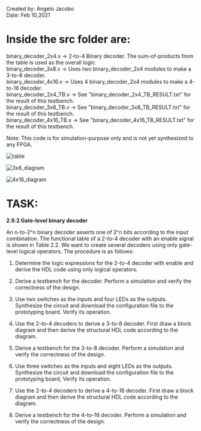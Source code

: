 Created by: Angelo Jacobo   
Date: Feb 10,2021  

# Inside the src folder are:  
binary_decoder_2x4.v -> 2-to-4 Binary decoder. The sum-of-products from the table is used as the overall logic.  
binary_decoder_3x8.v -> Uses two binary_decoder_2x4 modules to make a 3-to-8 decoder.  
binary_decoder_4x16.v -> Uses 4 binary_decoder_2x4 modules to make a 4-to-16 decoder.  
binary_decoder_2x4_TB.v -> See "binary_decoder_2x4_TB_RESULT.txt" for the result of this testbench.  
binary_decoder_3x8_TB.v -> See "binary_decoder_3x8_TB_RESULT.txt" for the result of this testbench.  
binary_decoder_4x16_TB.v -> See "binary_decoder_4x16_TB_RESULT.txt" for the result of this testbench.  


Note: This code is for simulation-purpose only and is not yet synthesized to any FPGA.  

![table](https://user-images.githubusercontent.com/87559347/126032436-7b580a1f-94b9-4785-a509-1e64ed4bf14a.png)

![3x8_diagram](https://user-images.githubusercontent.com/87559347/126032440-4a9d95c4-efdd-4e94-ac33-6cd2d47f5241.png)

![4x16_diagram](https://user-images.githubusercontent.com/87559347/126032441-6df45faf-b6a6-4a35-aab2-2ab480fea0a6.png)


# TASK:
**2.9.2 Gate-level binary decoder** 

An n-to-2^n binary decoder asserts one of 2^n bits according to the input combination. The 
functional table of a 2-to-4 decoder with an enable signal is shown in Table 2.2. We want to 
create several decoders using only gate-level logical operators. The procedure is as follows: 

1. Determine the logic expressions for the 2-to-4 decoder with enable and derive the 
	HDL code using only logical operators. 
	
2. Derive a testbench for the decoder. Perform a simulation and verify the correctness 
	of the design. 
	
3. Use two switches as the inputs and four LEDs as the outputs. Synthesize the circuit 
	and download the configuration file to the prototyping board. Verify its operation.
	
4. Use the 2-to-4 decoders to derive a 3-to-8 decoder. First draw a block diagram and 
	then derive the structural HDL code according to the diagram. 
	
5. Derive a testbench for the 3-to-8 decoder. Perform a simulation and verify the correctness of the design. 

6.  Use three switches as the inputs and eight LEDs as the outputs. Synthesize the circuit 
	and download the configuration file to the prototyping board, Verify its operation. 
	
7. Use the 2-to-4 decoders to derive a 4-to-16 decoder. First draw a block diagram and 
	then derive the structural HDL code according to the diagram. 
	
8. Derive a testbench for the 4-to-16 decoder. Perform a simulation and verify the 
	correctness of the design. 

